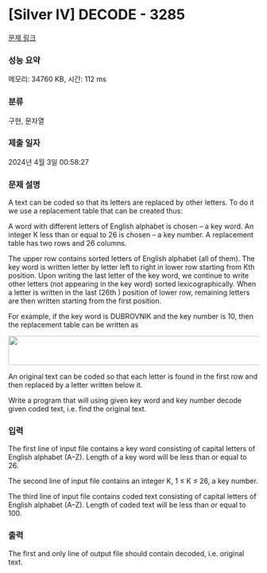 # [Silver IV] DECODE - 3285 

[문제 링크](https://www.acmicpc.net/problem/3285) 

### 성능 요약

메모리: 34760 KB, 시간: 112 ms

### 분류

구현, 문자열

### 제출 일자

2024년 4월 3일 00:58:27

### 문제 설명

<p>A text can be coded so that its letters are replaced by other letters. To do it we use a replacement table that can be created thus:</p>

<p>A word with different letters of English alphabet is chosen – a key word. An integer K less than or equal to 26 is chosen – a key number. A replacement table has two rows and 26 columns.</p>

<p>The upper row contains sorted letters of English alphabet (all of them). The key word is written letter by letter left to right in lower row starting from Kth position. Upon writing the last letter of the key word, we continue to write other letters (not appearing in the key word) sorted lexicographically. When a letter is written in the last (26th ) position of lower row, remaining letters are then written starting from the first position.</p>

<p>For example, if the key word is DUBROVNIK and the key number is 10, then the replacement table can be written as</p>

<p style="text-align: center;"><img alt="" src="https://upload.acmicpc.net/00efd138-0055-44cb-bb40-1d2b4fbc87f4/-/preview/" style="width: 600px; height: 59px;"></p>

<p>An original text can be coded so that each letter is found in the first row and then replaced by a letter written below it.</p>

<p>Write a program that will using given key word and key number decode given coded text, i.e. find the original text.</p>

### 입력 

 <p>The first line of input file contains a key word consisting of capital letters of English alphabet (A–Z). Length of a key word will be less than or equal to 26.</p>

<p>The second line of input file contains an integer K, 1 ≤ K ≤ 26, a key number.</p>

<p>The third line of input file contains coded text consisting of capital letters of English alphabet (A–Z). Length of coded text will be less than or equal to 100.</p>

### 출력 

 <p>The first and only line of output file should contain decoded, i.e. original text.</p>

